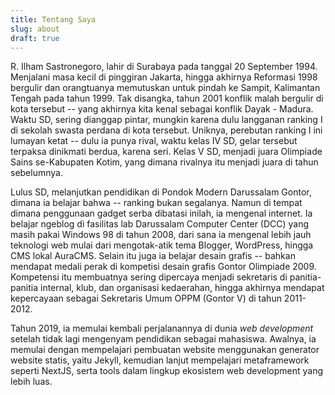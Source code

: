 ```yaml
---
title: Tentang Saya
slug: about
draft: true
---
```


R. Ilham Sastronegoro, lahir di Surabaya pada tanggal 20 September 1994. Menjalani masa kecil di pinggiran Jakarta, hingga akhirnya Reformasi 1998 bergulir dan orangtuanya memutuskan untuk pindah ke Sampit, Kalimantan Tengah pada tahun 1999. Tak disangka, tahun 2001 konflik malah bergulir di kota tersebut -- yang akhirnya kita kenal sebagai konflik Dayak - Madura. Waktu SD, sering dianggap pintar, mungkin karena dulu langganan ranking I di sekolah swasta perdana di kota tersebut. Uniknya, perebutan ranking I ini lumayan ketat -- dulu ia punya rival, waktu kelas IV SD, gelar tersebut terpaksa dinikmati berdua, karena seri. Kelas V SD, menjadi juara Olimpiade Sains se-Kabupaten Kotim, yang dimana rivalnya itu menjadi juara di tahun sebelumnya.

Lulus SD, melanjutkan pendidikan di Pondok Modern Darussalam Gontor, dimana ia belajar bahwa -- ranking bukan segalanya. Namun di tempat dimana penggunaan gadget serba dibatasi inilah, ia mengenal internet. Ia belajar ngeblog di fasilitas lab Darussalam Computer Center (DCC) yang masih pakai Windows 98 di tahun 2008, dari sana ia mengenal lebih jauh teknologi web mulai dari mengotak-atik tema Blogger, WordPress, hingga CMS lokal AuraCMS. Selain itu juga ia belajar desain grafis -- bahkan mendapat medali perak di kompetisi desain grafis Gontor Olimpiade 2009. Kompetensi itu membuatnya sering dipercaya menjadi sekretaris di panitia-panitia internal, klub, dan organisasi kedaerahan, hingga akhirnya mendapat kepercayaan sebagai Sekretaris Umum OPPM (Gontor V) di tahun 2011-2012.

Tahun 2019, ia memulai kembali perjalanannya di dunia _web development_ setelah tidak lagi mengenyam pendidikan sebagai mahasiswa. Awalnya, ia memulai dengan mempelajari pembuatan website menggunakan generator website statis, yaitu Jekyll, kemudian lanjut mempelajari metaframework seperti NextJS, serta tools dalam lingkup ekosistem web development yang lebih luas. 
